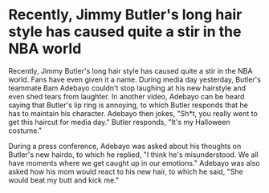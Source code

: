 # Recently, Jimmy Butler's long hair style has caused quite a stir in the NBA world 
 Recently, Jimmy Butler's long hair style has caused quite a stir in the NBA world. Fans have even given it a name. During media day yesterday, Butler's teammate Bam Adebayo couldn't stop laughing at his new hairstyle and even shed tears from laughter. In another video, Adebayo can be heard saying that Butler's lip ring is annoying, to which Butler responds that he has to maintain his character. Adebayo then jokes, "Sh*t, you really went to get this haircut for media day." Butler responds, "It's my Halloween costume." 

During a press conference, Adebayo was asked about his thoughts on Butler's new hairdo, to which he replied, "I think he's misunderstood. We all have moments where we get caught up in our emotions." Adebayo was also asked how his mom would react to his new hair, to which he said, "She would beat my butt and kick me."